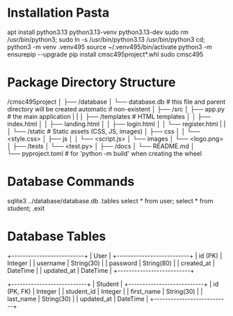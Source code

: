 # Installation Pasta

apt install python3.13 python3.13-venv python3.13-dev
sudo rm /usr/bin/python3; sudo ln -s /usr/bin/python3.13 /usr/bin/python3
cd; python3 -m venv .venv495
source ~/.venv495/bin/activate
python3 -m ensurepip --upgrade
pip install cmsc495project*.whl
sudo cmsc495


# Package Directory Structure

/cmsc495project
│
├── /database
│   └── database.db         # this file and parent directory will be created automatic if non-existent
│
├── /src
│   ├── app.py              # the main application
|   |
│   ├── /templates          # HTML templates
│   │   ├── index.html
│   │   ├── landing.html
│   │   ├── login.html
│   │   └── register.html
|   |
│   └── /static             # Static assets (CSS, JS, images)
│       ├── css
│       │   └── <style.css>
│       ├── js
│       │   └── <script.js>
│       └── images
│           └── <logo.png>
│
├── /tests
│   └── <test.py>
│
├── /docs
│   └── README.md
│    
└── pyproject.toml          # for 'python -m build' when creating the wheel


# Database Commands
sqlite3 ../database/database.db
.tables
select * from user;
select * from student;
.exit


# Database Tables

+--------------------------+
|          User            |
+--------------------------+
| id (PK)     | Integer    |
| username    | String(30) |
| password    | String(80) |
| created_at  | DateTime   |
| updated_at  | DateTime   |
+--------------------------+

+---------------------------+
|          Student          |
+---------------------------+
| id (PK, FK)  | Integer    |
| student_id   | Integer    |
| first_name   | String(30) |
| last_name    | String(30) |
| updated_at   | DateTime   |
+---------------------------+
